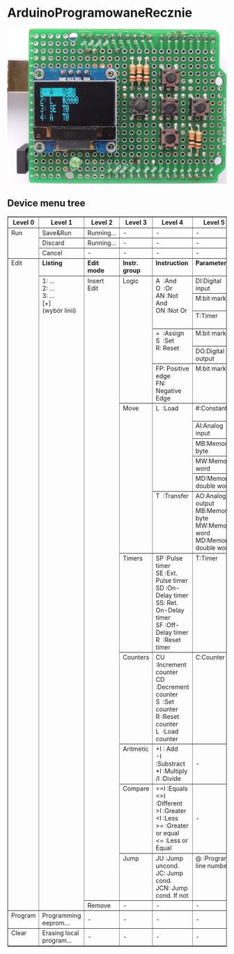# ArduinoProgramowaneRecznie

![foto](/DSCN9235.png)

## Device menu tree
<table border=1 cellspacing=0 cellpadding=0 width=0>
 <tr>
  <th width=84 valign=top>
  Level 0</br>
  </th>
  <th width=95 valign=top >
  Level 1</br>
  </th>
  <th width=76 valign=top >
  Level 2</br>
  </th>
  <th width=85 valign=top >
  Level 3</br>
  </th>
  <th width=161 valign=top >
  Level 4</br>
  </th>
  <th width=170 valign=top >
  Level 5</br>
  </th>
  <th width=123 valign=top >
  Level 6</br>
  </th>
  <th width=123 valign=top >
  Level 7</br>
  </th>
 </tr>
 <tr>
  <td width=84 rowspan=3 valign=top >
  Run</br>
  </td>
  <td width=95 valign=top >
  Save&amp;Run</br>
  </td>
  <td width=76 >
  Running…</br>
  </td>
  <td width=85 >
  -</br>
  </td>
  <td width=161 >
  -</br>
  </td>
  <td width=170 >
  -</br>
  </td>
  <td width=123 >
  -</br>
  </td>
  <td width=123 >
  -</br>
  </td>
 </tr>
 <tr>
  <td width=95 valign=top >
  Discard</br>
  </td>
  <td width=76 >
  Running…</br>
  </td>
  <td width=85 >
  -</br>
  </td>
  <td width=161 >
  -</br>
  </td>
  <td width=170 >
  -</br>
  </td>
  <td width=123 >
  -</br>
  </td>
  <td width=123 >
  -</br>
  </td>
 </tr>
 <tr>
  <td width=95 valign=top >
  Cancel</br>
  </td>
  <td width=76 >
  -</br>
  </td>
  <td width=85 >
  -</br>
  </td>
  <td width=161 >
  -</br>
  </td>
  <td width=170 >
  -</br>
  </td>
  <td width=123 >
  -</br>
  </td>
  <td width=123 >
  -</br>
  </td>
 </tr>
 <tr>
  <td width=84 rowspan=19 valign=top >
  Edit</br>
  </td>
  <td width=95 valign=top >
  <b>Listing</b></br>
  </td>
  <td width=76 valign=top >
  <b>Edit mode</b></br>
  </td>
  <td width=85 valign=top >
  <b>Instr. group</b></br>
  </td>
  <td width=161 valign=top >
  <b>Instruction</b></br>
  </td>
  <td width=170 valign=top >
  <b>Parameter</b></br>
  </td>
  <td width=123 valign=top >
  <b>Paremeter value</b></br>
  </td>
  <td width=123 >
  <b>Paremeter value</b></br>
  </td>
 </tr>
 <tr>
  <td width=95 rowspan=18 valign=top >
  1: …</br>
  2: …</br>
  3: …</br>
  [+]</br>
  (wybór linii)</br>
  </td>
  <td width=76 rowspan=17 valign=top >
  Insert</br>
  Edit</br>
  </td>
  <td width=85 rowspan=6 valign=top >
  Logic</br>
  </td>
  <td width=161 rowspan=3 valign=top >
  A  :And</br>
  O  :Or</br>
  AN :Not And</br>
  ON :Not Or</br>
  </td>
  <td width=170 valign=top >
  DI:Digital input</br>
  </td>
  <td width=123 valign=top >
  Enter input nr:</br>
  </td>
  <td width=123 >
  -</br>
  </td>
 </tr>
 <tr>
  <td width=170 valign=top >
  M:bit marker</br>
  </td>
  <td width=123 valign=top >
  Enter byte nr:</br>
  </td>
  <td width=123 valign=top >
  Enter bit position:</br>
  </td>
 </tr>
 <tr>
  <td width=170 valign=top >
  T:Timer</br>
  </td>
  <td width=123 valign=top >
  Enter timer nr:</br>
  </td>
  <td width=123 valign=top >
  -</br>
  </td>
 </tr>
 <tr>
  <td width=161 rowspan=2 valign=top >
  =  :Assign</br>
  S  :Set</br>
  R: Reset</br>
  </td>
  <td width=170 valign=top >
  M:bit marker</br>
  </td>
  <td width=123 valign=top >
  Enter byte nr:</br>
  </td>
  <td width=123 valign=top >
  Enter bit position:</br>
  </td>
 </tr>
 <tr>
  <td width=170 valign=top >
  DO:Digital output</br>
  </td>
  <td width=123 valign=top >
  Enter output nr:</br>
  </td>
  <td width=123 valign=top >
  &nbsp;</br>
  </td>
 </tr>
 <tr>
  <td width=161 valign=top >
  FP: Positive edge</br>
  FN: Negative Edge</br>
  </td>
  <td width=170 valign=top >
  M:bit marker</br>
  &nbsp;</br>
  </td>
  <td width=123 valign=top >
  Enter byte nr:</br>
  </td>
  <td width=123 valign=top >
  Enter bit position:</br>
  </td>
 </tr>
 <tr>
  <td width=85 rowspan=6 valign=top >
  Move</br>
  </td>
  <td width=161 rowspan=5 valign=top >
  L  :Load</br>
  &nbsp;</br>
  </td>
  <td width=170 valign=top >
  #:Constant</br>
  </td>
  <td width=123 valign=top >
  Enter value:</br>
  </td>
  <td width=123 >
  -</br>
  </td>
 </tr>
 <tr>
  <td width=170 valign=top >
  AI:Analog input</br>
  </td>
  <td width=123 valign=top >
  Enter input nr:</br>
  </td>
  <td width=123 >
  -</br>
  </td>
 </tr>
 <tr>
  <td width=170 valign=top >
  MB:Memory byte</br>
  </td>
  <td width=123 valign=top >
  Enter byte nr:</br>
  </td>
  <td width=123 >
  -</br>
  </td>
 </tr>
 <tr>
  <td width=170 valign=top >
  MW:Memory word</br>
  </td>
  <td width=123 valign=top >
  Enter word nr:</br>
  </td>
  <td width=123 >
  -</br>
  </td>
 </tr>
 <tr>
  <td width=170 valign=top >
  MD:Memory double word</br>
  </td>
  <td width=123 valign=top >
  Enter dword nr:</br>
  </td>
  <td width=123 >
  -</br>
  </td>
 </tr>
 <tr>
  <td width=161 valign=top >
  T  :Transfer</br>
  </td>
  <td width=170 valign=top >
  AO:Analog output</br>
  MB:Memory byte</br>
  MW:Memory word</br>
  MD:Memory double word</br>
  </td>
  <td width=123 valign=top >
  Enter var position</br>
  </td>
  <td width=123 >
  -</br>
  </td>
 </tr>
 <tr>
  <td width=85 valign=top >
  Timers</br>
  </td>
  <td width=161 valign=top >
  SP :Pulse timer</br>
  SE :Ext. Pulse timer</br>
  SD :On-Delay timer</br>
  SS: Ret. On-Delay timer</br>
  SF :Off-Delay timer</br>
  R  :Reset timer</br>
  </td>
  <td width=170 valign=top >
  T:Timer</br>
  </td>
  <td width=123 valign=top >
  Enter timer nr:</br>
  </td>
  <td width=123 >
  -</br>
  </td>
 </tr>
 <tr>
  <td width=85 valign=top >
  Counters</br>
  </td>
  <td width=161 valign=top >
  CU :Increment counter</br>
  CD :Decrement counter</br>
  S  :Set counter</br>
  R :Reset counter</br>
  L  :Load counter</br>
  </td>
  <td width=170 valign=top >
  C:Counter</br>
  </td>
  <td width=123 valign=top >
  Enter counter nr:</br>
  </td>
  <td width=123 >
  -</br>
  </td>
 </tr>
 <tr>
  <td width=85 valign=top >
  Aritmetic</br>
  </td>
  <td width=161 valign=top >
  +I : Add</br>
  -I :Substract</br>
  *I :Multiply</br>
  /I :Divide</br>
  </td>
  <td width=170 >
  -</br>
  </td>
  <td width=123 >
  -</br>
  </td>
  <td width=123 >
  -</br>
  </td>
 </tr>
 <tr>
  <td width=85 valign=top >
  Compare</br>
  </td>
  <td width=161 valign=top >
  ==I :Equals</br>
  &lt;&gt;I :Different</br>
  &gt;I :Greater</br>
  &lt;I :Less</br>
  &gt;= :Greater or equal</br>
  &lt;= :Less or Equal</br>
  </td>
  <td width=170 >
  -</br>
  </td>
  <td width=123 >
  -</br>
  </td>
  <td width=123 >
  -</br>
  </td>
 </tr>
 <tr>
  <td width=85 valign=top >
  Jump</br>
  </td>
  <td width=161 valign=top >
  JU :Jump uncond.</br>
  JC: Jump cond.</br>
  JCN: Jump cond. If not</br>
  </td>
  <td width=170 valign=top >
  @ :Program line number</br>
  </td>
  <td width=123 >
  -</br>
  </td>
  <td width=123 >
  -</br>
  </td>
 </tr>
 <tr>
  <td width=76 valign=top >
  Remove</br>
  </td>
  <td width=85 >
  -</br>
  </td>
  <td width=161 >
  -</br>
  </td>
  <td width=170 >
  -</br>
  </td>
  <td width=123 >
  -</br>
  </td>
  <td width=123 >
  -</br>
  </td>
 </tr>
 <tr>
  <td width=84 valign=top >
  Program</br>
  </td>
  <td width=95 valign=top >
  Programming eeprom…</br>
  </td>
  <td width=76 >
  -</br>
  </td>
  <td width=85 >
  -</br>
  </td>
  <td width=161 >
  -</br>
  </td>
  <td width=170 >
  -</br>
  </td>
  <td width=123 >
  -</br>
  </td>
  <td width=123 >
  -</br>
  </td>
 </tr>
 <tr>
  <td width=84 valign=top >
  Clear</br>
  </td>
  <td width=95 >
  Erasing local program…</br>
  </td>
  <td width=76 >
  -</br>
  </td>
  <td width=85 >
  -</br>
  </td>
  <td width=161 >
  -</br>
  </td>
  <td width=170 >
  -</br>
  </td>
  <td width=123 >
  -</br>
  </td>
  <td width=123 >
  -</br>
  </td>
 </tr>
</table>
